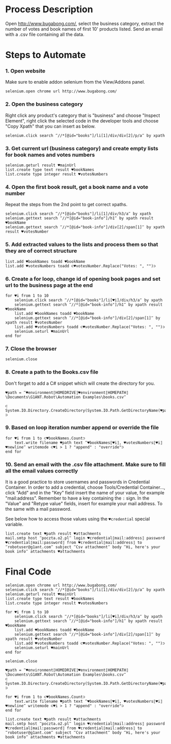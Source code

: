 # Process Description

Open http://www.bugabong.com/, select the business category, extract the number of votes and book names of first 10' products listed. Send an email with a .csv file containing all the data.

# Steps to Automate

### 1. Open website

Make sure to enable addon selenium from the View/Addons panel.

```G1ANT
selenium.open chrome url http://www.bugabong.com/
```

### 2. Open the business category

Right click any product's category that is "business" and choose "Inspect Element", right click the selected code in the developer tools and choose "Copy Xpath" that you can insert as below.

```G1ANT
selenium.click search ‴//*[@id="books"]/li[1]/div/div[2]/p/a‴ by xpath
```

### 3. Get current url (business category) and create empty lists for book names and votes numbers

```G1ANT
selenium.geturl result ♥mainUrl
list.create type text result ♥bookNames
list.create type integer result ♥votesNumbers
```

### 4. Open the first book result, get a book name and a vote number

Repeat the steps from the 2nd point to get correct xpaths.

```G1ANT
selenium.click search ‴//*[@id="books"]/li[1]/div/h3/a‴ by xpath
selenium.gettext search ‴//*[@id="book-info"]/h1‴ by xpath result ♥bookName
selenium.gettext search ‴//*[@id="book-info"]/div[2]/span[1]‴ by xpath result ♥votesNumber
```

### 5. Add extracted values to the lists and process them so that they are of correct structure

```G1ANT
list.add ♥bookNames toadd ♥bookName
list.add ♥votesNumbers toadd ⊂♥votesNumber.Replace("Votes: ", "")⊃
```

### 6. Create a for loop, change id of opening book pages and set url to the business page at the end

```G1ANT
for ♥i from 1 to 10
    selenium.click search ‴//*[@id="books"]/li[♥i]/div/h3/a‴ by xpath
    selenium.gettext search ‴//*[@id="book-info"]/h1‴ by xpath result ♥bookName
    list.add ♥bookNames toadd ♥bookName
    selenium.gettext search ‴//*[@id="book-info"]/div[2]/span[1]‴ by xpath result ♥votesNumber
    list.add ♥votesNumbers toadd ⊂♥votesNumber.Replace("Votes: ", "")⊃
    selenium.seturl ♥mainUrl
end for
```

### 7. Close the browser

```G1ANT
selenium.close
```

### 8. Create a path to the Books.csv file

Don't forget to add a C# snippet which will create the directory for you.

```G1ANT
♥path = ‴♥environment⟦HOMEDRIVE⟧♥environment⟦HOMEPATH⟧\Documents\G1ANT.Robot\Automation Examples\books.csv‴

⊂
System.IO.Directory.CreateDirectory(System.IO.Path.GetDirectoryName(♥path));
⊃
```

### 9. Based on loop iteration number append or override the file

```G1ANT
for ♥i from 1 to ⊂♥bookNames.Count⊃
    text.write filename ♥path text ‴♥bookNames⟦♥i⟧, ♥votesNumbers⟦♥i⟧♥newline‴ writemode ⊂♥i > 1 ? "append" : "override"⊃
end for
```

### 10. Send an email with the .csv file attachment. Make sure to fill all the email values correctly

It is a good practice to store usernames and passwords in Credential Container. In order to add a credential, choose Tools/Credential Container..., click "Add" and in the "Key" field insert the name of your value, for example "mail:address". Remember to have a key containing the `:` sign. In the "Value" and "Retype value" fields, insert for example your mail address. To the same with a mail password.

See below how to access those values using the `♥credential` special variable.

```G1ANT
list.create text ♥path result ♥attachments
mail.smtp host ‴poczta.o2.pl‴ login ♥credential⟦mail:address⟧ password ♥credential⟦mail:password⟧ from ♥credential⟦mail:address⟧ to ‴robotuser@g1ant.com‴ subject ‴Csv attachment‴ body ‴Hi, here's your book info‴ attachments ♥attachments
```

# Final Code

```G1ANT
selenium.open chrome url http://www.bugabong.com/
selenium.click search ‴//*[@id="books"]/li[1]/div/div[2]/p/a‴ by xpath
selenium.geturl result ♥mainUrl
list.create type text result ♥bookNames
list.create type integer result ♥votesNumbers

for ♥i from 1 to 10
    selenium.click search ‴//*[@id="books"]/li[♥i]/div/h3/a‴ by xpath
    selenium.gettext search ‴//*[@id="book-info"]/h1‴ by xpath result ♥bookName
    list.add ♥bookNames toadd ♥bookName
    selenium.gettext search ‴//*[@id="book-info"]/div[2]/span[1]‴ by xpath result ♥votesNumber
    list.add ♥votesNumbers toadd ⊂♥votesNumber.Replace("Votes: ", "")⊃
    selenium.seturl ♥mainUrl
end for

selenium.close

♥path = ‴♥environment⟦HOMEDRIVE⟧♥environment⟦HOMEPATH⟧\Documents\G1ANT.Robot\Automation Examples\books.csv‴
⊂
System.IO.Directory.CreateDirectory(System.IO.Path.GetDirectoryName(♥path));
⊃

for ♥i from 1 to ⊂♥bookNames.Count⊃
    text.write filename ♥path text ‴♥bookNames⟦♥i⟧, ♥votesNumbers⟦♥i⟧♥newline‴ writemode ⊂♥i > 1 ? "append" : "override"⊃
end for

list.create text ♥path result ♥attachments
mail.smtp host ‴poczta.o2.pl‴ login ♥credential⟦mail:address⟧ password ♥credential⟦mail:password⟧ from ♥credential⟦mail:address⟧ to ‴robotuser@g1ant.com‴ subject ‴Csv attachment‴ body ‴Hi, here's your book info‴ attachments ♥attachments
```
